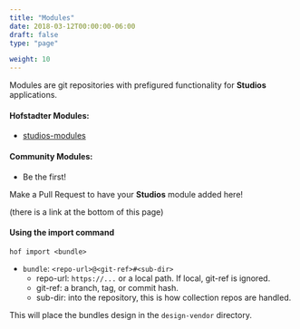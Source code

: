 ```yaml
---
title: "Modules"
date: 2018-03-12T00:00:00-06:00
draft: false
type: "page"

weight: 10
---
```


Modules are git repositories with prefigured functionality for __Studios__ applications.


#### Hofstadter Modules:

- [studios-modules](https://github.com/hofstadter-io/studios-modules)


#### Community Modules:

- Be the first!

Make a Pull Request to have your __Studios__ module added here!

(there is a link at the bottom of this page)


#### Using the import command

```
hof import <bundle>
```

- `bundle`: `<repo-url>@<git-ref>#<sub-dir>`
    - repo-url: `https://...` or a local path. If local, git-ref is ignored.
    - git-ref: a branch, tag, or commit hash.
    - sub-dir: into the repository, this is how collection repos are handled.

This will place the bundles design in the `design-vendor` directory.

